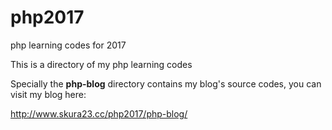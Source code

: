 # php2017
php learning codes for 2017

This is a directory of my php learning codes

Specially the <b>php-blog</b> directory contains my blog's source codes,
you can visit my blog here:

<a>http://www.skura23.cc/php2017/php-blog/</a>
